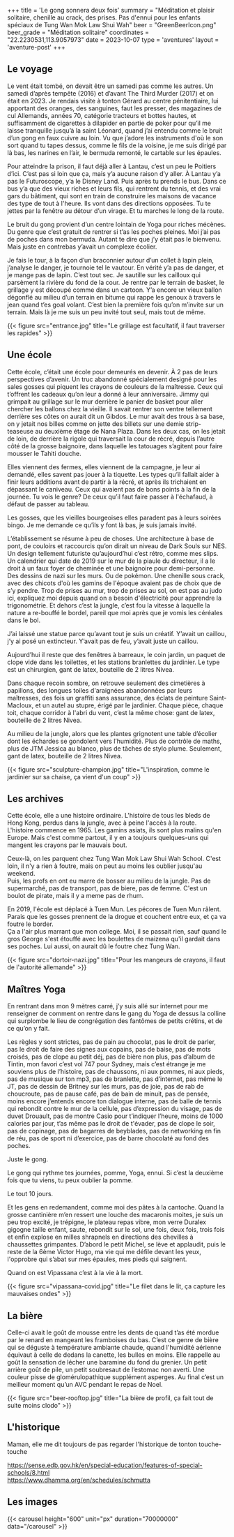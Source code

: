+++
title = 'Le gong sonnera deux fois'
summary = "Méditation et plaisir solitaire, chenille au crack, des prises. Pas d'ennui pour les enfants spéciaux de Tung Wan Mok Law Shui Wah"
beer = "GreenBeerIcon.png"
beer_grade = "Méditation solitaire"
coordinates = "22.2230531,113.9057973"
date = 2023-10-07
type = 'aventures'
layout = 'aventure-post'
+++

## Le voyage

Le vent était tombé, on devait être un samedi pas comme les autres. Un samedi d’après tempête (2016) et d’avant The Third Murder (2017) et on était en 2023.
Je rendais visite à tonton Gérard au centre pénitentiaire, lui apportant des oranges, des sanguines, faut les presser, des magazines de cul Allemands, années
70, catégorie tracteurs et bottes hautes, et suffisamment de cigarettes à dilapider en partie de poker pour qu’il me laisse tranquille jusqu’à la saint Léonard,
quand j’ai entendu comme le bruit d’un gong en faux cuivre au loin.
Vu que j’adore les instruments d'où le son sort quand tu tapes dessus, comme le fils de la voisine, je me suis dirigé par là bas, les narines en l’air, le
bermuda remonté, le cartable sur les épaules.

Pour atteindre la prison, il faut déjà aller à Lantau, c’est un peu le Poitiers d’ici. C’est pas si loin que ça, mais y’a aucune raison d’y aller.
À Lantau y’a pas le Futuroscope, y’a le Disney Land.
Puis après tu prends le bus. Dans ce bus y’a que des vieux riches et leurs fils, qui rentrent du tennis, et des vrai gars du bâtiment, qui sont en train de
construire les maisons de vacance des type de tout à l'heure. Ils vont dans des directions opposées. Tu te jettes par la fenêtre au détour d’un virage. Et tu
marches le long de la route.

Le bruit du gong provient d’un centre lointain de Yoga pour riches mécènes. Du genre que c’est gratuit de rentrer si t’as les poches pleines. Moi j’ai pas de
poches dans mon bermuda. Autant te dire que j’y était pas le bienvenu. Mais juste en contrebas y’avait un complexe écolier.

Je fais le tour, à la façon d’un braconnier autour d’un collet à lapin plein, j’analyse le danger, je tournoie tel le vautour. En vérité y’a pas de danger, et
je mange pas de lapin. C’est tout sec.
Je sautille sur les cailloux qui parsèment la rivière du fond de la cour.
Je rentre par le terrain de basket, le grillage y est découpé comme dans un cartoon. Y’a encore un vieux ballon dégonflé au milieu d’un terrain en bitume qui
rappe les genoux à travers le jean quand t’es goal volant.
C’est bien la première fois qu’on m’invite sur un terrain. Mais là je me suis un peu invité tout seul, mais tout de même.

{{< figure src="entrance.jpg" title="Le grillage est facultatif, il faut traverser les rapides" >}}

## Une école

Cette école, c’était une école pour demeurés en devenir. À 2 pas de leurs perspectives d’avenir.
Un truc abandonné spécialement designé pour les sales gosses qui piquent les crayons de couleurs de la maîtresse. Ceux qui t’offrent les cadeaux qu’on leur a
donné à leur anniversaire. Jimmy qui grimpait au grillage sur le mur derrière le panier de basket pour aller chercher les ballons chez la vieille. Il savait
rentrer son ventre tellement derrière ses côtes on aurait dit un Gibdos.
Le mur avait des trous à sa base, on y jetait nos billes comme on jette des billets sur une demie strip-teaseuse au deuxième étage de Nana Plaza. Dans les deux
cas, on les jetait de loin, de derrière la rigole qui traversait la cour de récré, depuis l’autre côté de la grosse baignoire, dans laquelle les tatouages
s’agitent pour faire mousser le Tahiti douche.

Elles viennent des fermes, elles viennent de la campagne, je leur ai demandé, elles savent pas jouer à la tiquette.
Les types qu’il fallait aider à finir leurs additions avant de partir à la récré, et après ils trichaient en dépassant le caniveau. Ceux qui avaient pas de bons
points à la fin de la journée.
Tu vois le genre? De ceux qu’il faut faire passer à l'échafaud, à défaut de passer au tableau.

Les gosses, que les vieilles bourgeoises elles paradent pas à leurs soirées bingo. Je me demande ce qu’ils y font là bas, je suis jamais invité.

L’établissement se résume à peu de choses. Une architecture à base de pont, de couloirs et raccourcis qu’on dirait un niveau de Dark Souls sur NES. Un design
tellement futuriste qu’aujourd’hui c’est rétro, comme mes slips. Un calendrier qui date de 2019 sur le mur de la piaule du directeur, il a le droit à un faux
foyer de cheminée et une baignoire pour demi-personne. Des dessins de nazi sur les murs. Ou de pokémon. Une chenille sous crack, avec des chicots d'où les
gamins de l'époque avaient pas de choix que de s’y pendre. Trop de prises au mur, trop de prises au sol, on est pas au judo ici, expliquez moi depuis quand on a
besoin d'électricité pour apprendre la trigonométrie. Et dehors c’est la jungle, c’est fou la vitesse à laquelle la nature a re-bouffé le bordel, pareil que moi
après que je vomis les céréales dans le bol.

J’ai laissé une statue parce qu’avant tout je suis un créatif. Y’avait un caillou, j’y ai posé un extincteur. Y’avait pas de feu, y’avait juste un caillou.

Aujourd’hui il reste que des fenêtres à barreaux, le coin jardin, un paquet de clope vide dans les toilettes, et les stations branlettes du jardinier. Le type
est un chirurgien, gant de latex, bouteille de 2 litres Nivea.

Dans chaque recoin sombre, on retrouve seulement des cimetières à papillons, des longues toiles d'araignées abandonnées par leurs maîtresses, des fois un
graffiti sans assurance, des éclats de peinture Saint-Macloux, et un autel au stupre, érigé par le jardinier.
Chaque pièce, chaque toit, chaque corridor à l'abri du vent, c’est la même chose: gant de latex, bouteille de 2 litres Nivea.

Au milieu de la jungle, alors que les plantes grignotent une table d’écolier dont les échardes se gondolent vers l’humidité. Plus de contrôle de maths, plus de
JTM Jessica au blanco, plus de tâches de stylo plume. Seulement, gant de latex, bouteille de 2 litres Nivea.

{{< figure src="sculpture-champion.jpg" title="L'inspiration, comme le jardinier sur sa chaise, ça vient d'un coup" >}}

## Les archives

Cette école, elle a une histoire ordinaire. L'histoire de tous les bleds de Hong Kong, perdus dans la jungle, avec à peine l'accès à la route.  
L'histoire commence en 1965. Les gamins asiats, ils sont plus malins qu'en Europe. Mais c'est comme partout, il y en a toujours quelques-uns qui mangent les
crayons par le mauvais bout.

Ceux-là, on les parquent chez Tung Wan Mok Law Shui Wah School. C'est loin, il n'y a rien à foutre, mais on peut au moins les oublier jusqu'au weekend.  
Puis, les profs en ont eu marre de bosser au milieu de la jungle. Pas de supermarché, pas de transport, pas de biere, pas de femme. C'est un boulot de pirate,
mais il y a meme pas de rhum.

En 2019, l'école est déplacé à Tuen Mun. Les pécores de Tuen Mun râlent. Parais que les gosses prennent de la drogue et couchent entre eux, et ça va foutre le
border.  
Ça a l'air plus marrant que mon college. Moi, il se passait rien, sauf quand le gros George s'est étouffé avec les boulettes de maizena qu'il gardait dans ses
poches. Lui aussi, on aurait dû le foutre chez Tung Wan.

{{< figure src="dortoir-nazi.jpg" title="Pour les mangeurs de crayons, il faut de l'autorité allemande" >}}

## Maîtres Yoga

En rentrant dans mon 9 mètres carré, j’y suis allé sur internet pour me renseigner de comment on rentre dans le gang du Yoga de dessus la colline qui surplombe
le lieu de congrégation des fantômes de petits crétins, et de ce qu’on y fait.

Les règles y sont strictes, pas de pain au chocolat, pas le droit de parler, pas le droit de faire des signes aux copains, pas de baise, pas de mots croisés,
pas de clope au petit déj, pas de bière non plus, pas d’album de Tintin, mon favori c’est vol 747 pour Sydney, mais c’est étrange je me souviens plus de
l’histoire, pas de chaussons, ni aux pommes, ni aux pieds, pas de musique sur ton mp3, pas de branlette, pas d’internet, pas même le JT, pas de dessin de
Britney sur les murs, pas de joie, pas de rab de choucroute, pas de pause café, pas de bain de minuit, pas de pensée, moins encore j’entends encore ton dialogue
interne, pas de balle de tennis qui rebondit contre le mur de la cellule, pas d’expression du visage, pas de duvet Drouault, pas de montre Casio pour t’indiquer
l’heure, moins de 1000 calories par jour, t’as même pas le droit de t'évader, pas de clope le soir, pas de copinage, pas de bagarres de beyblades, pas de
networking en fin de réu, pas de sport ni d’exercice, pas de barre chocolaté au fond des poches.

Juste le gong.

Le gong qui rythme tes journées, pomme, Yoga, ennui. Si c’est la deuxième fois que tu viens, tu peux oublier la pomme.

Le tout 10 jours.

Et les gens en redemandent, comme moi des pâtes à la cantoche. Quand la grosse cantinière m’en ressert une louche des macaronis moites, je suis un peu trop
excité, je trépigne, le plateau repas vibre, mon verre Duralex gigogne taille enfant, saute, rebondit sur le sol, une fois, deux fois, trois fois et enfin
explose en milles shrapnels en directions des chevilles à chaussettes grimpantes. D’abord le petit Michel, se lève et applaudit, puis le reste de la 6ème Victor
Hugo, ma vie qui me défile devant les yeux, l'opprobre qui s’abat sur mes épaules, mes pieds qui saignent.

Quand on est Vipassana c’est à la vie à la mort.

{{< figure src="vipassana-covid.jpg" title="Le filet dans le lit, ça capture les mauvaises ondes" >}}

## La bière

Celle-ci avait le goût de mousse entre les dents de quand t’as été mordue par le renard en mangeant les framboises du bas.
C’est ce genre de bière qui se déguste à température ambiante chaude, quand l'humidité aérienne équivaut à celle de dedans la canette, les bulles en moins.
Elle rappelle au goût la sensation de lécher une baramine du fond du grenier.
Un petit arrière goût de pile, un petit soubresaut de l’estomac non averti.
Une couleur pisse de glomérulopathique supplément asperges.
Au final c’est un meilleur moment qu’un AVC pendant le repas de Noel.

{{< figure src="beer-rooftop.jpg" title="La bière de profil, ça fait tout de suite moins clodo" >}}

## L'historique

Maman, elle me dit toujours de pas regarder l'historique de tonton touche-touche

https://sense.edb.gov.hk/en/special-education/features-of-special-schools/8.html  
https://www.dhamma.org/en/schedules/schmutta

## Les images

{{< carousel height="600" unit="px" duration="70000000" data="/carousel" >}}